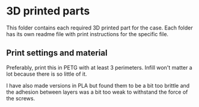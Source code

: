 # 3D printed parts

This folder contains each required 3D printed part for the case. Each folder has its own readme file with print instructions for the specific file.

## Print settings and material

Preferably, print this in PETG with at least 3 perimeters. Infill won't matter a lot because there is so little of it.

I have also made versions in PLA but found them to be a bit too brittle and the adhesion between layers was a bit too weak to withstand the force of the screws.